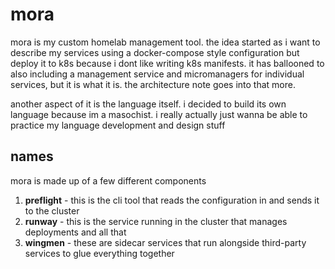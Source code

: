 # mora

mora is my custom homelab management tool. the idea started as i want to
describe my services using a docker-compose style configuration but deploy it to
k8s because i dont like writing k8s manifests. it has ballooned to also
including a management service and micromanagers for individual services, but it
is what it is. the architecture note goes into that more.

another aspect of it is the language itself. i decided to build its own language
because im a masochist. i really actually just wanna be able to practice my
language development and design stuff

## names

mora is made up of a few different components

1. **preflight** - this is the cli tool that reads the configuration in and
   sends it to the cluster
1. **runway** - this is the service running in the cluster that manages
   deployments and all that
1. **wingmen** - these are sidecar services that run alongside third-party
   services to glue everything together

